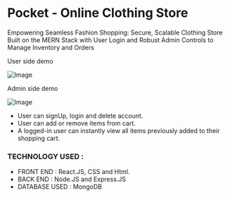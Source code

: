 # Pocket - Online Clothing Store

Empowering Seamless Fashion Shopping: Secure, Scalable Clothing Store Built on the MERN Stack with User Login and Robust Admin Controls to Manage Inventory and Orders

User side demo

![Image](https://github.com/user-attachments/assets/15032ac2-5330-4938-9c30-d80947e2fe62)

Admin side demo

![Image](https://github.com/user-attachments/assets/d22c857d-34da-461c-bb4d-977d9e4582b1)


* User can signUp, login and delete account.
* User can add or remove items from cart.
* A logged-in user can instantly view all items previously added to their shopping cart.

### TECHNOLOGY USED :
* FRONT END : React.JS, CSS and Html.
* BACK END : Node.JS and Express.JS
* DATABASE USED : MongoDB
